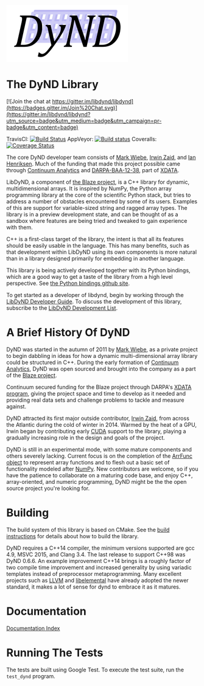 [![DyND Logo](docs/logo/dynd_logo_320px.png)](http://libdynd.org)

The DyND Library
================

[![Join the chat at https://gitter.im/libdynd/libdynd](https://badges.gitter.im/Join%20Chat.svg)](https://gitter.im/libdynd/libdynd?utm_source=badge&utm_medium=badge&utm_campaign=pr-badge&utm_content=badge)

TravisCI: [![Build Status](https://api.travis-ci.org/libdynd/libdynd.svg?branch=master)](https://travis-ci.org/libdynd/libdynd) AppVeyor: [![Build status](https://ci.appveyor.com/api/projects/status/92o89tiw6wwliuxy/branch/master?svg=true)](https://ci.appveyor.com/project/libdynd/libdynd/branch/master) Coveralls: [![Coverage Status](https://coveralls.io/repos/github/libdynd/libdynd/badge.svg?branch=master)](https://coveralls.io/github/libdynd/libdynd?branch=master)

The core DyND developer team consists of
[Mark Wiebe](https://github.com/mwiebe),
[Irwin Zaid](https://github.com/izaid), and [Ian Henriksen](https://github.com/insertinterestingnamehere). Much of the funding that made this
project possible came through [Continuum Analytics](http://continuum.io/)
and [DARPA-BAA-12-38](https://www.fbo.gov/index?s=opportunity&mode=form&id=7a77846c73ffc5cb22f9295ffe6cdd55&tab=core&_cview=0),
part of [XDATA](http://www.darpa.mil/Our_Work/I2O/Programs/XDATA.aspx).

LibDyND, a component of [the Blaze project](http://blaze.pydata.org/),
is a C++ library for dynamic, multidimensional arrays. It is inspired
by NumPy, the Python array programming library at the core of the
scientific Python stack, but tries to address a number of obstacles
encountered by some of its users. Examples of this are support for
variable-sized string and ragged array types. The library is in a
preview development state, and can be thought of as a sandbox where
features are being tried and tweaked to gain experience with them.

C++ is a first-class target of the library, the intent is that all
its features should be easily usable in the language. This has many
benefits, such as that development within LibDyND using its own
components is more natural than in a library designed primarily
for embedding in another language.

This library is being actively developed together with its Python
bindings, which are a good way to get a taste of the library from
a high level perspective. See
[the Python bindings github site](https://github.com/libdynd/dynd-python).

To get started as a developer of libdynd, begin by working through the
[LibDyND Developer Guide](docs/developer-guide.md). To discuss
the development of this library, subscribe to the
[LibDyND Development List](https://groups.google.com/forum/#!forum/libdynd-dev).

A Brief History Of DyND
=======================

DyND was started in the autumn of 2011 by
[Mark Wiebe](https://github.com/mwiebe), as a private project to begin
dabbling in ideas for how a dynamic multi-dimensional array library
could be structured in C++. During the early formation of
[Continuum Analytics](http://continuum.io/about-continuum), DyND was
open sourced and brought into the company as a part of the
[Blaze project](http://blaze.pydata.org/).

Continuum secured funding for the Blaze project through DARPA's
[XDATA program](http://www.darpa.mil/Our_Work/I2O/Programs/XDATA.aspx),
giving the project space and time to develop as it needed and providing
real data sets and challenge problems to tackle and measure against.

DyND attracted its first major outside contributor,
[Irwin Zaid](https://github.com/izaid), from across the Atlantic during
the cold of winter in 2014. Warmed by the heat of a GPU, Irwin began
by contributing early [CUDA](https://developer.nvidia.com/about-cuda)
support to the library, playing a gradually increasing role in the
design and goals of the project.

DyND is still in an experimental mode, with some mature components and
others severely lacking. Current focus is on the completion of the
[ArrFunc object](docs/arrfuncs.md) to represent array functions and to
flesh out a basic set of functionality modeled after
[NumPy](http://www.numpy.org/). New contributors are welcome, so if you
have the patience to collaborate on a maturing code base, and enjoy C++,
array-oriented, and numeric programming, DyND might be the the open source
project you're looking for.

Building
========

The build system of this library is based on CMake. See
the [build instructions](BUILD.md) for details about how
to build the library.

DyND requires a C++14 compiler, the minimum versions supported are gcc 4.9,
MSVC 2015, and Clang 3.4. The last release to support C++98 was DyND 0.6.6.
An example improvement C++14 brings is a roughly factor of two compile time
improvement and increased generality by using variadic templates instead of
preprocessor metaprogramming. Many excellent projects such as [LLVM](http://llvm.org/)
and [libelemental](http://libelemental.org/) have already adopted the newer
standard, it makes a lot of sense for dynd to embrace it as it matures.

Documentation
=============

[Documentation Index](docs/index.md)

Running The Tests
=================

The tests are built using Google Test. To execute the test suite,
run the `test_dynd` program.
